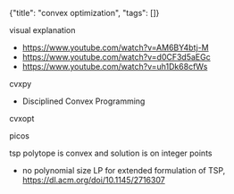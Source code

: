 {"title": "convex optimization", "tags": []}

visual explanation
* https://www.youtube.com/watch?v=AM6BY4btj-M
* https://www.youtube.com/watch?v=d0CF3d5aEGc
* https://www.youtube.com/watch?v=uh1Dk68cfWs

cvxpy
* Disciplined Convex Programming

cvxopt

picos

tsp polytope is convex and solution is on integer points
* no polynomial size LP for extended formulation of TSP, https://dl.acm.org/doi/10.1145/2716307


